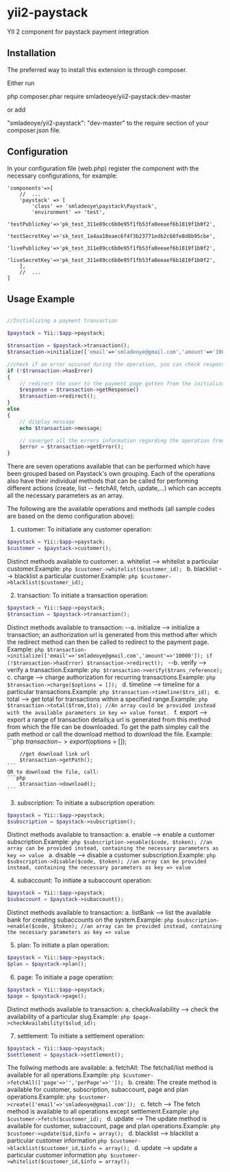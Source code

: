# yii2-paystack
YII 2 component for paystack payment integration

## Installation

The preferred way to install this extension is through composer.

Either run

php composer.phar require  smladeoye/yii2-paystack:dev-master

or add

"smladeoye/yii2-paystack": "dev-master"
to the require section of your composer.json file.

## Configuration

In your configuration file (web.php) register the component with the necessary configurations, for example:

```
'components'=>[
    //  ...
    'paystack' => [
        'class' => 'smladeoye\paystack\Paystack',
    	'environment' => 'test',
    	'testPublicKey'=>'pk_test_311e89cc6b0e95f1fb53fa0eeaef6b1819f1b0f2',
    	'testSecretKey'=>'sk_test_1a4aa18eaec6f4f3b23771edb2c60fe8d8b95cbe',
    	'livePublicKey'=>'pk_test_311e89cc6b0e95f1fb53fa0eeaef6b1819f1b0f2',
    	'liveSecretKey'=>'pk_test_311e89cc6b0e95f1fb53fa0eeaef6b1819f1b0f2',
    ],
    //  ...
]
```

## Usage Example
```php

//Initializing a payment transaction

$paystack = Yii::$app->paystack;

$transaction = $paystack->transaction();
$transaction->initialize(['email'=>'smladeoye@gmail.com','amount'=>'100000','currency'=>'NGN']);

//check if an error occured during the operation, you can check response property for response gotten for any operation
if (!$transaction->hasError)
{
    // redirect the user to the payment page gotten from the initialization
    $response = $transaction->getResponse()
    $transaction->redirect();
}
else
{
    // display message
    echo $transaction->message;

    // save/get all the errors information regarding the operation from paystack
    $error = $transaction->getError();
}

```

There are seven operations available that can be performed which have been grouped based on Paystack's own grouping.
Each of the operations also have their individual methods that can be called for performing different actions
(create, list -- fetchAll, fetch, update,...) which can accepts all the necessary parameters as an array.

The following are the available operations and methods (all sample codes are based on the demo configuration above):

1.  customer:   To initiatiate any customer operation:
```php
$paystack = Yii::$app->paystack;
$customer = $paystack->customer();
```
Distinct methods available to customer:
    a.  whitelist --> whitelist a particular customer.Example:
    ```php
        $customer->whitelist($customer_id);
    ```
    b.  blacklist --> blacklist a particular customer.Example:
    ```php
        $customer->blacklist($customer_id);
    ```

2.  transaction:    To initiate a transaction operation:
```php
$paystack = Yii::$app->paystack;
$transaction = $paystack->transaction();
```
Distinct methods available to transaction:
    --a.  initialize --> initialize a transaction; an authorization url is generated from this method after which the
    redirect method can then be called to redirect to the payment page. Example:
    ```php
        $transaction->initialize(['email'=>'smladeoye@gmail.com','amount'=>'10000']);
        if (!$transaction->hasError)
                $transaction->redirect();
    ```
    --b.  verify --> verify a transaction.Example:
    ```php
        $transaction->verify($trans_reference);
    ```
    c.  charge --> charge authorization for recurring transactions.Example:
    ```php
        $transaction->charge($options = []);
    ```
    d.  timeline --> timeline for a particular transactions.Example:
    ```php
        $transaction->timeline($trx_id);
    ```
    e.  total --> get total for transactions within a specified range.Example:
    ```php
        $transaction->total($from,$to);
        //An array could be provided instead with the available parameters in key => value format.
    ```
    f.  export --> export a range of transaction details;a url is generated from this method from which the
    file can be downloaded. To get the path simpley call the path method or call the download method to download the file. Example:
    ```php
        $transaction->export($options = []);

        //get download link url
        $transaction->getPath();
    ```
    OR to download the file, call:
    ```php
        $transaction->download();
    ```

3.  subscription:    To initiate a subscription operation:
```php
$paystack = Yii::$app->paystack;
$subscription = $paystack->subscription();
```
Distinct methods available to transaction:
    a.  enable --> enable a customer subscription.Example:
    ```php
        $subscription->enable($code, $token);
        //an array can be provided instead, containing the necessary parameters as key => value
    ```
    a.  disable --> disable a customer subscription.Example:
    ```php
        $subscription->disable($code, $token);
        //an array can be provided instead, containing the necessary parameters as key => value
    ```

4.  subaccount:    To initiate a subaccount operation:
```php
$paystack = Yii::$app->paystack;
$subaccount = $paystack->subaccount();
```
Distinct methods available to transaction:
    a.  listBank --> list the available bank for creating subaccounts on the system.Example:
    ```php
        $subscription->enable($code, $token);
        //an array can be provided instead, containing the necessary parameters as key => value
    ```

5.  plan:    To initiate a plan operation:
```php
$paystack = Yii::$app->paystack;
$plan = $paystack->plan();
```

6.  page:    To initiate a page operation:
```php
$paystack = Yii::$app->paystack;
$page = $paystack->page();
```
Distinct methods available to transaction:
    a.  checkAvailability --> check the availability of a particular slug.Example:
    ```php
        $page->checkAvailability($slud_id);
    ```

7.  settlement:    To initiate a settlement operation:
```php
$paystack = Yii::$app->paystack;
$settlement = $paystack->settlement();
```

The follwing methods are available:
    a.  fetchAll: The fetchall/list method is available for all operations.Example:
    ```php
        $customer->fetchAll(['page'=>'','perPage'=>'']);
    ```
    b.  create: The create method is available for customer, subscription, subaccount, page and plan operations.Example:
    ```php
        $customer->create(['email'=>'smladeoye@gmail.com']);
    ```
    c.  fetch   --> The fetch method is available to all operations except settlement.Example:
    ```php
        $customer->fetch($customer_id);
    ```
    d.  update  --> The update method is available for customer, subaccount, page and plan operations.Example:
    ```php
        $customer->update($id,$info = array();
    ```
    d.  blacklist  --> blacklist a particular customer information
    ```php
        $customer->blacklist($customer_id,$info = array();
    ```
    d.  update  --> update a particular customer information
    ```php
        $customer->whitelist($customer_id,$info = array();
    ```